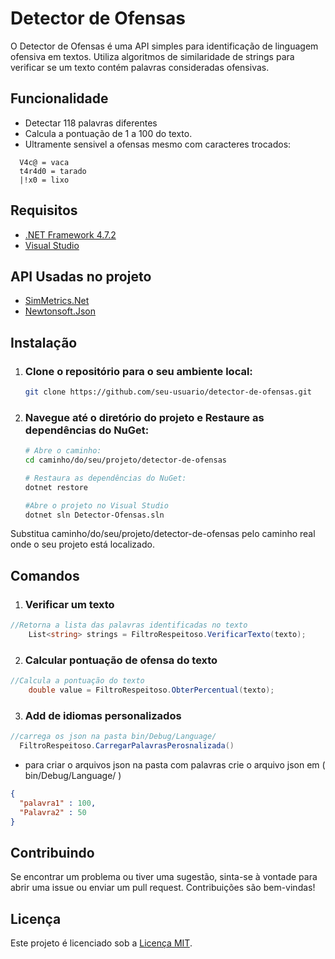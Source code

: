 # Detector de Ofensas

O Detector de Ofensas é uma API simples para identificação de linguagem ofensiva em textos. Utiliza algoritmos de similaridade de strings para verificar se um texto contém palavras consideradas ofensivas.

## Funcionalidade

- Detectar 118 palavras diferentes
- Calcula a pontuação de 1 a 100 do texto.
- Ultramente sensivel a ofensas mesmo com caracteres trocados:
```
  V4c@ = vaca
  t4r4d0 = tarado
  |!x0 = lixo
```

## Requisitos

- [.NET Framework 4.7.2](https://dotnet.microsoft.com/pt-br/download/dotnet-framework/net472)
- [Visual Studio](https://visualstudio.microsoft.com/pt-br/)

## API Usadas no projeto
- [SimMetrics.Net](https://www.nuget.org/packages/SimMetrics.Net) 
- [Newtonsoft.Json](https://www.nuget.org/packages/Newtonsoft.Json)


## Instalação

1. ### Clone o repositório para o seu ambiente local:

   ```bash
   git clone https://github.com/seu-usuario/detector-de-ofensas.git

2. ### Navegue até o diretório do projeto e Restaure as dependências do NuGet:
   ```bash
   # Abre o caminho:
   cd caminho/do/seu/projeto/detector-de-ofensas

   # Restaura as dependências do NuGet:
   dotnet restore

   #Abre o projeto no Visual Studio
   dotnet sln Detector-Ofensas.sln
   ```
  Substitua caminho/do/seu/projeto/detector-de-ofensas pelo caminho real onde o seu projeto está localizado.

## Comandos

  1. ### Verificar um texto
```csharp
//Retorna a lista das palavras identificadas no texto
    List<string> strings = FiltroRespeitoso.VerificarTexto(texto);
```

  2. ### Calcular pontuação de ofensa do texto
```csharp
//Calcula a pontuação do texto
    double value = FiltroRespeitoso.ObterPercentual(texto);
```

  3. ### Add de idiomas personalizados

  ```csharp
  //carrega os json na pasta bin/Debug/Language/
    FiltroRespeitoso.CarregarPalavrasPerosnalizada()
  ```

  - para criar o arquivos json na pasta com palavras crie o arquivo json em ( bin/Debug/Language/ )

  ```json
  {
    "palavra1" : 100,
    "Palavra2" : 50
  }
  ```

## Contribuindo

Se encontrar um problema ou tiver uma sugestão, sinta-se à vontade para abrir uma issue ou enviar um pull request. Contribuições são bem-vindas!

## Licença

Este projeto é licenciado sob a [Licença MIT](LICENSE).
